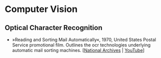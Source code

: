 # Computer Vision


## Optical Character Recognition

- »Reading and Sorting Mail Automatically«, 1970, United States Postal Service promotional film. Outlines the ocr technologies underlying automatic mail sorting machines. [[National Archives](https://catalog.archives.gov/id/6930) | [YouTube](https://www.youtube.com/watch?v=V4LJs2ZoDR4)]
